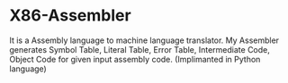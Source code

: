 # X86-Assembler
It is a Assembly language to machine language translator. My Assembler generates Symbol Table, Literal Table, Error Table, Intermediate Code, Object Code for given input assembly code. (Implimanted in Python language)

